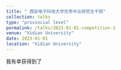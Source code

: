 ```yaml
---
title: " 西安电子科技大学优秀毕业研究生干部"
collection: talks
type: "provincial level"
permalink: /talks/2023-01-01-competition-2
venue: "Xidian University"
date: 2023-01-01
location: "Xidian University"
---
```


<!-- I participated in the 2022 years National Undergraduate Mathmatical Contest, and finally was awarded as [the First Price](/images/competition_2.jpg). -->
我有幸获得到了